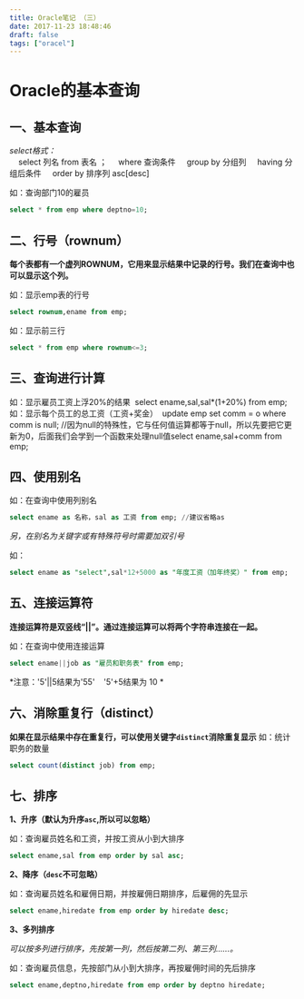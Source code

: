 ```yaml
---
title: Oracle笔记 （三）
date: 2017-11-23 18:48:46
draft: false
tags: ["oracel"]
---
```

# Oracle的基本查询
## 一、基本查询
*select格式：*<br>
&nbsp;&nbsp;&nbsp;&nbsp;select 列名 from 表名 ；
&nbsp;&nbsp;&nbsp;&nbsp;where 查询条件
&nbsp;&nbsp;&nbsp;&nbsp;group by 分组列
&nbsp;&nbsp;&nbsp;&nbsp;having 分组后条件
&nbsp;&nbsp;&nbsp;&nbsp;order by 排序列 asc[desc]

如：查询部门10的雇员
​	
```SQL
select * from emp where deptno=10;
```

## 二、行号（rownum）
**每个表都有一个虚列ROWNUM，它用来显示结果中记录的行号。我们在查询中也可以显示这个列。**

如：显示emp表的行号
```SQL
select rownum,ename from emp;
```

如：显示前三行
```SQL
select * from emp where rownum<=3;
```
## 三、查询进行计算
如：显示雇员工资上浮20%的结果
​	select ename,sal,sal*(1+20%) from emp;
如：显示每个员工的总工资（工资+奖金）
​	update emp set comm = o where comm is null;    //因为null的特殊性，它与任何值运算都等于null，所以先要把它更新为0，后面我们会学到一个函数来处理null值
​	select ename,sal+comm from emp;
## 四、使用别名
如：在查询中使用列别名
```SQL
select ename as 名称，sal as 工资 from emp; //建议省略as
```
*另，在别名为关键字或有特殊符号时需要加双引号*

如：
```SQL
select ename as "select",sal*12+5000 as "年度工资（加年终奖）" from emp;
```

## 五、连接运算符
**连接运算符是双竖线“||”。通过连接运算可以将两个字符串连接在一起。**

如：在查询中使用连接运算
```SQL
select ename||job as "雇员和职务表" from emp;
```
*注意：'5'||5结果为'55'&nbsp;&nbsp;&nbsp;&nbsp;'5'+5结果为 10 *

## 六、消除重复行（distinct）
**如果在显示结果中存在重复行，可以使用关键字`distinct`消除重复显示**
如：统计职务的数量
```SQL
select count(distinct job) from emp;
```
## 七、排序
**1、升序（默认为升序`asc`,所以可以忽略）**

如：查询雇员姓名和工资，并按工资从小到大排序
```SQL
select ename,sal from emp order by sal asc;
```
**2、降序（`desc`不可忽略）**

如：查询雇员姓名和雇佣日期，并按雇佣日期排序，后雇佣的先显示
```SQL
select ename,hiredate from emp order by hiredate desc;
```

**3、多列排序**

*可以按多列进行排序，先按第一列，然后按第二列、第三列......。*

如：查询雇员信息，先按部门从小到大排序，再按雇佣时间的先后排序
```SQL
select ename,deptno,hiredate from emp order by deptno hiredate;
```
